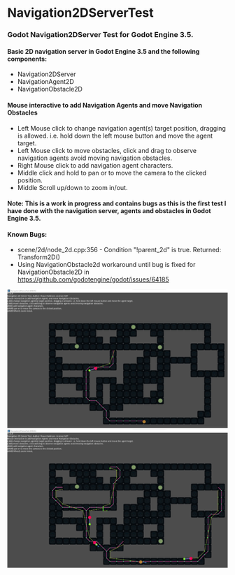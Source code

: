 # Navigation2DServerTest
### Godot Navigation2DServer Test for Godot Engine 3.5.

#### Basic 2D navigation server in Godot Engine 3.5 and the following components:
- Navigation2DServer
- NavigationAgent2D
- NavigationObstacle2D

#### Mouse interactive to add Navigation Agents and move Navigation Obstacles
- Left Mouse click to change navigation agent(s) target position, dragging is allowed. i.e. hold down the left mouse button and move the agent target.
- Left Mouse click to move obstacles, click and drag to observe navigation agents avoid moving navigation obstacles.
- Right Mouse click to add navigation agent characters.
- Middle click and hold to pan or to move the camera to the clicked position.
- Middle Scroll up/down to zoom in/out.

#### Note: This is a work in progress and contains bugs as this is the first test I have done with the navigation server, agents and obstacles in Godot Engine 3.5.

#### Known Bugs:
- scene/2d/node_2d.cpp:356 - Condition "!parent_2d" is true. Returned: Transform2D()
- Using NavigationObstacle2d workaround until bug is fixed for NavigationObstacle2D in https://github.com/godotengine/godot/issues/64185

![alt text](assets/images/screen_shots/Navigation2DServerTest1.jpg)
![alt text](assets/images/screen_shots/Navgation2DServerTest2.jpg)
